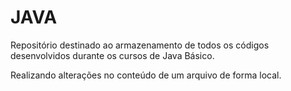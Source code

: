 # JAVA
Repositório destinado ao armazenamento de todos os códigos desenvolvidos durante os cursos de Java Básico.

Realizando alterações no conteúdo de um arquivo de forma local.